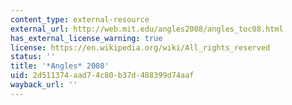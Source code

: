 ```yaml
---
content_type: external-resource
external_url: http://web.mit.edu/angles2008/angles_toc08.html
has_external_license_warning: true
license: https://en.wikipedia.org/wiki/All_rights_reserved
status: ''
title: '*Angles* 2008'
uid: 2d511374-aad7-4c80-b37d-488399d74aaf
wayback_url: ''
---
```

